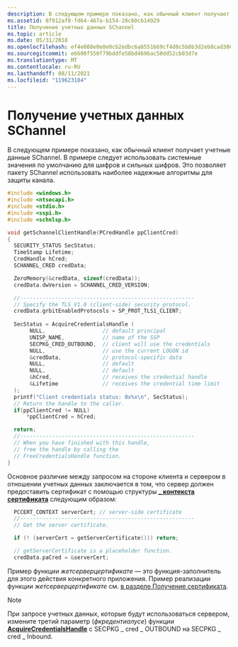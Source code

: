 ```yaml
---
description: В следующем примере показано, как обычный клиент получает учетные данные SChannel.
ms.assetid: 8f912af8-fd64-467a-b154-28c60cb14929
title: Получение учетных данных SChannel
ms.topic: article
ms.date: 05/31/2018
ms.openlocfilehash: ef4e088e0e0e0cb2edbc6a6551669cf4d8c5b8b3d2eb8cad38699e83001e5350
ms.sourcegitcommit: e6600f550f79bddfe58bd4696ac50dd52cb03d7e
ms.translationtype: MT
ms.contentlocale: ru-RU
ms.lasthandoff: 08/11/2021
ms.locfileid: "119623184"
---
```

# <a name="getting-schannel-credentials"></a>Получение учетных данных SChannel

В следующем примере показано, как обычный клиент получает учетные данные SChannel. В примере следует использовать системные значения по умолчанию для шифров и сильных шифров. Это позволяет пакету SChannel использовать наиболее надежные алгоритмы для защиты канала.


```C++
#include <windows.h>
#include <ntsecapi.h>
#include <stdio.h>
#include <sspi.h>
#include <schnlsp.h>

void getSchannelClientHandle(PCredHandle ppClientCred)
{
  SECURITY_STATUS SecStatus;
  TimeStamp Lifetime;
  CredHandle hCred;
  SCHANNEL_CRED credData;

  ZeroMemory(&credData, sizeof(credData));
  credData.dwVersion = SCHANNEL_CRED_VERSION;

  //-------------------------------------------------------
  // Specify the TLS V1.0 (client-side) security protocol.
  credData.grbitEnabledProtocols = SP_PROT_TLS1_CLIENT; 
    
  SecStatus = AcquireCredentialsHandle (
       NULL,                  // default principal
       UNISP_NAME,            // name of the SSP
       SECPKG_CRED_OUTBOUND,  // client will use the credentials
       NULL,                  // use the current LOGON id
       &credData,             // protocol-specific data
       NULL,                  // default
       NULL,                  // default
       &hCred,                // receives the credential handle
       &Lifetime              // receives the credential time limit
  );
  printf("Client credentials status: 0x%x\n", SecStatus);
  // Return the handle to the caller.
  if(ppClientCred != NULL)
      *ppClientCred = hCred;

  return;
  //-------------------------------------------------------
  // When you have finished with this handle,
  // free the handle by calling the 
  // FreeCredentialsHandle function.
}
```



Основное различие между запросом на стороне клиента и сервером в отношении учетных данных заключается в том, что сервер должен предоставить сертификат с помощью структуры [**\_ контекста сертификата**](/windows/desktop/api/wincrypt/ns-wincrypt-cert_context) следующим образом:


```C++
  PCCERT_CONTEXT serverCert; // server-side certificate
  //-------------------------------------------------------
  // Get the server certificate. 

  if (! (serverCert = getServerCertificate())) return;

  // getServerCertificate is a placeholder function.
  credData.paCred = &serverCert;
```



Пример функции *жетсерверцертификате* — это функция-заполнитель для этого действия конкретного приложения. Пример реализации функции *жетсерверцертификате* см. [в разделе Получение сертификата](getting-a-certificate-for-schannel.md).

> [!Note]  
> При запросе учетных данных, которые будут использоваться сервером, измените третий параметр (*фкредентиалусе*) функции [**AcquireCredentialsHandle**](/windows/win32/api/sspi/nf-sspi-acquirecredentialshandlea) с SECPKG \_ cred \_ OUTBOUND на SECPKG \_ cred \_ Inbound.

 

 

 
